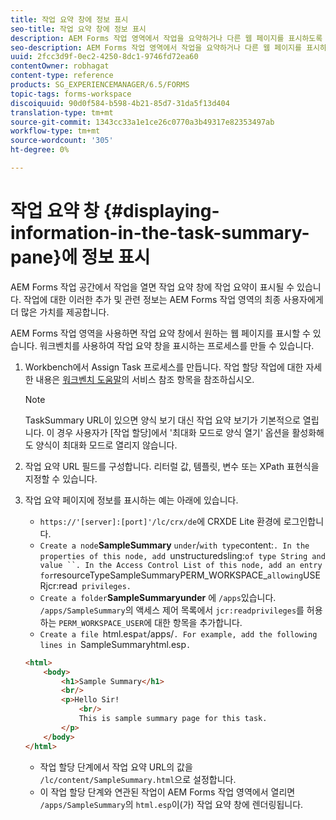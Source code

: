 ```yaml
---
title: 작업 요약 창에 정보 표시
seo-title: 작업 요약 창에 정보 표시
description: AEM Forms 작업 영역에서 작업을 요약하거나 다른 웹 페이지를 표시하도록 작업 요약 창을 구성할 수 있습니다.
seo-description: AEM Forms 작업 영역에서 작업을 요약하거나 다른 웹 페이지를 표시하도록 작업 요약 창을 구성할 수 있습니다.
uuid: 2fcc3d9f-0ec2-4250-8dc1-9746fd72ea60
contentOwner: robhagat
content-type: reference
products: SG_EXPERIENCEMANAGER/6.5/FORMS
topic-tags: forms-workspace
discoiquuid: 90d0f584-b598-4b21-85d7-31da5f13d404
translation-type: tm+mt
source-git-commit: 1343cc33a1e1ce26c0770a3b49317e82353497ab
workflow-type: tm+mt
source-wordcount: '305'
ht-degree: 0%

---
```



# 작업 요약 창 {#displaying-information-in-the-task-summary-pane}에 정보 표시

AEM Forms 작업 공간에서 작업을 열면 작업 요약 창에 작업 요약이 표시될 수 있습니다. 작업에 대한 이러한 추가 및 관련 정보는 AEM Forms 작업 영역의 최종 사용자에게 더 많은 가치를 제공합니다.

AEM Forms 작업 영역을 사용하면 작업 요약 창에서 원하는 웹 페이지를 표시할 수 있습니다. 워크벤치를 사용하여 작업 요약 창을 표시하는 프로세스를 만들 수 있습니다.

1. Workbench에서 Assign Task 프로세스를 만듭니다. 작업 할당 작업에 대한 자세한 내용은 [워크벤치 도움말](https://help.adobe.com/en_US/AEMForms/6.1/WorkbenchHelp/)의 서비스 참조 항목을 참조하십시오.

   >[!NOTE]
   >
   >TaskSummary URL이 있으면 양식 보기 대신 작업 요약 보기가 기본적으로 열립니다. 이 경우 사용자가 [작업 할당]에서 &#39;최대화 모드로 양식 열기&#39; 옵션을 활성화해도 양식이 최대화 모드로 열리지 않습니다.

1. 작업 요약 URL 필드를 구성합니다. 리터럴 값, 템플릿, 변수 또는 XPath 표현식을 지정할 수 있습니다.
1. 작업 요약 페이지에 정보를 표시하는 예는 아래에 있습니다.

   * `https://'[server]:[port]'/lc/crx/de`에 CRXDE Lite 환경에 로그인합니다.
   * `Create a node`**SampleSummary** ` under `/` with type `content:`. In the properties of this node, add `unstructuredsling:` of type String and value ``. In the Access Control List of this node, add an entry for `resourceTypeSampleSummaryPERM_WORKSPACE_` allowing `USERjcr:read` privileges.`
   * `Create a folder`**SampleSummaryunder** 에  `/apps`있습니다. `/apps/SampleSummary`의 액세스 제어 목록에서 `jcr:readprivileges`를 허용하는 `PERM_WORKSPACE_USER`에 대한 항목을 추가합니다.
   * `Create a file `html.esp` at `/apps/`. For example, add the following lines in `SampleSummaryhtml.esp`.`

   ```html
   <html>
       <body>
           <h1>Sample Summary</h1>
           <br/>
           <p>Hello Sir!
               <br/>
               This is sample summary page for this task.
           </p>
       </body>
   </html>
   ```

   * 작업 할당 단계에서 작업 요약 URL의 값을 `/lc/content/SampleSummary.html`으로 설정합니다.
   * 이 작업 할당 단계와 연관된 작업이 AEM Forms 작업 영역에서 열리면 `/apps/SampleSummary`의 `html.esp`이(가) 작업 요약 창에 렌더링됩니다.
